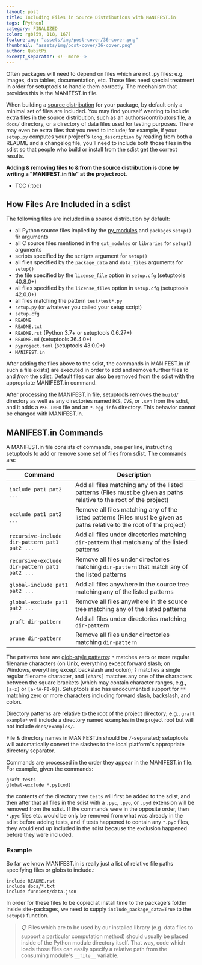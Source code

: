 ```yaml
---
layout: post
title: Including Files in Source Distributions with MANIFEST.in
tags: [Python]
category: FINALIZED
color: rgb(59, 118, 167)
feature-img: "assets/img/post-cover/36-cover.png"
thumbnail: "assets/img/post-cover/36-cover.png"
author: QubitPi
excerpt_separator: <!--more-->
---
```


Often packages will need to depend on files which are not .py files: e.g. images, data tables, documentation, etc. Those 
files need special treatment in order for setuptools to handle them correctly. The mechanism that provides this is the 
MANIFEST.in file.

<!--more-->

When building a
[source distribution](https://packaging.python.org/en/latest/glossary/#term-Source-Distribution-or-sdist) for your
package, by default only a minimal set of files are included. You may find yourself wanting to include extra files in
the source distribution, such as an authors/contributors file, a `docs/` directory, or a directory of data files used
for testing purposes. There may even be extra files that you need to include; for example, if your `setup.py` computes
your project's `long_description` by reading from both a README and a changelog file, you'll need to include both those 
files in the sdist so that people who build or install from the sdist get the correct results.

**Adding & removing files to & from the source distribution is done by writing a "MANIFEST.in file" at the project
root**.

* TOC
{:toc}


How Files Are Included in a sdist
---------------------------------

The following files are included in a source distribution by default:

* all Python source files implied by the
  [py_modules](https://docs.python.org/3.7/distutils/examples.html#pure-python-distribution-by-module) and `packages` 
  `setup()` fir arguments
* all C source files mentioned in the `ext_modules` or `libraries` for `setup()` arguments
* scripts specified by the `scripts` argument for `setup()`
* all files specified by the `package_data` and `data_files` arguments for `setup()`
* the file specified by the `license_file` option in `setup.cfg` (setuptools 40.8.0+)
* all files specified by the `license_files` option in `setup.cfg` (setuptools 42.0.0+)
* all files matching the pattern `test/test*.py`
* `setup.py` (or whatever you called your setup script)
* `setup.cfg`
* `README`
* `README.txt`
* `README.rst` (Python 3.7+ or setuptools 0.6.27+)
* `README.md` (setuptools 36.4.0+)
* `pyproject.toml` (setuptools 43.0.0+)
* `MANIFEST.in`

After adding the files above to the sdist, the commands in MANIFEST.in (if such a file exists) are executed in order to
add and remove further files _to_ and _from_ the sdist. Default files can also be removed from the sdist with the 
appropriate MANIFEST.in command.

After processing the MANIFEST.in file, setuptools removes the `build/` directory as well as any directories named `RCS`, 
`CVS`, or `.svn` from the sdist, and it adds a `PKG-INFO` file and an `*.egg-info` directory. This behavior cannot be 
changed with MANIFEST.in.


MANIFEST.in Commands
--------------------

A MANIFEST.in file consists of commands, one per line, instructing setuptools to add or remove some set of files from
sdist. The commands are:

| **Command**                                   | **Description**                                                                                                         |
|-----------------------------------------------|-------------------------------------------------------------------------------------------------------------------------|
| `include pat1 pat2 ...`                       | Add all files matching any of the listed patterns (Files must be given as paths relative to the root of the project)    |
| `exclude pat1 pat2 ...`                       | Remove all files matching any of the listed patterns (Files must be given as paths relative to the root of the project) |
| `recursive-include dir-pattern pat1 pat2 ...` | Add all files under directories matching `dir-pattern` that match any of the listed patterns                            |
| `recursive-exclude dir-pattern pat1 pat2 ...` | Remove all files under directories matching `dir-pattern` that match any of the listed patterns                         |
| `global-include pat1 pat2 ...`                | Add all files anywhere in the source tree matching any of the listed patterns                                           |
| `global-exclude pat1 pat2 ...`                | Remove all files anywhere in the source tree matching any of the listed patterns                                        |
| `graft dir-pattern`                           | Add all files under directories matching `dir-pattern`                                                                  |
| `prune dir-pattern`                           | Remove all files under directories matching `dir-pattern`                                                               |

The patterns here are [glob-style patterns](https://en.wikipedia.org/wiki/Glob_(programming)): `*` matches zero or more 
regular filename characters (on Unix, everything except forward slash; on Windows, everything except backslash and
colon); `?` matches a single regular filename character, and `[chars]` matches any one of the characters between the
square brackets (which may contain character ranges, e.g., `[a-z]` or `[a-fA-F0-9]`). Setuptools also has undocumented 
support for `**` matching zero or more characters including forward slash, backslash, and colon.

Directory patterns are relative to the root of the project directory; e.g., `graft example*` will include a directory
named examples in the project root but will not include `docs/examples/`.

File & directory names in MANIFEST.in should be `/`-separated; setuptools will automatically convert the slashes to the 
local platform's appropriate directory separator.

Commands are processed in the order they appear in the MANIFEST.in file. For example, given the commands:

```manifest
graft tests
global-exclude *.py[cod]
```

the contents of the directory tree `tests` will first be added to the sdist, and then after that all files in the sdist 
with a `.pyc`, `.pyo`, or `.pyd` extension will be removed from the sdist. If the commands were in the opposite order, 
then `*.pyc` files etc. would be only be removed from what was already in the sdist before adding tests, and if tests 
happened to contain any `*.pyc` files, they would end up included in the sdist because the exclusion happened before
they were included.

### Example

So far we know MANIFEST.in is really just a list of relative file paths specifying files or globs to include.:

```manifest
include README.rst
include docs/*.txt
include funniest/data.json
```

In order for these files to be copied at install time to the package's folder inside site-packages, we need to supply 
`include_package_data=True` to the `setup()` function.

> 📋 Files which are to be used by our installed library (e.g. data files to support a particular computation method) 
> should usually be placed inside of the Python module directory itself. That way, code which loads those files can
> easily specify a relative path from the consuming module's `__file__` variable.

